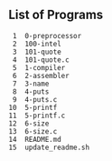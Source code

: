 ## List of Programs

     1	0-preprocessor
     2	100-intel
     3	101-quote
     4	101-quote.c
     5	1-compiler
     6	2-assembler
     7	3-name
     8	4-puts
     9	4-puts.c
    10	5-printf
    11	5-printf.c
    12	6-size
    13	6-size.c
    14	README.md
    15	update_readme.sh
